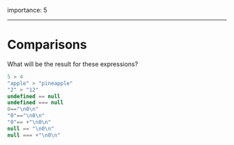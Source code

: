 importance: 5

---

# Comparisons

What will be the result for these expressions?

```js no-beautify
5 > 4
"apple" > "pineapple"
"2" > "12"
undefined == null
undefined === null
0=="\n0\n"
"0"=="\n0\n"
"0"== +"\n0\n"
null == "\n0\n"
null === +"\n0\n"
```

